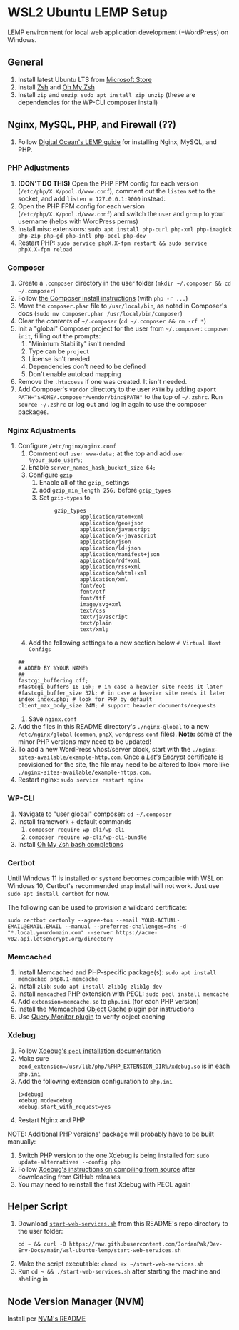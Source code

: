 # WSL2 Ubuntu LEMP Setup

LEMP environment for local web application development (+WordPress)      on Windows. 

## General

1. Install latest Ubuntu LTS from [Microsoft Store](https://apps.microsoft.com/store/apps)
1. Install [Zsh](https://github.com/ohmyzsh/ohmyzsh/wiki/Installing-ZSH) and [Oh My Zsh](https://github.com/ohmyzsh/ohmyzsh/wiki#welcome-to-oh-my-zsh)
1. Install `zip` and `unzip`: `sudo apt install zip unzip` (these are dependencies for the WP-CLI composer install)

## Nginx, MySQL, PHP, and Firewall (??)

1. Follow [Digital Ocean's LEMP guide](https://www.digitalocean.com/community/tutorials/how-to-install-linux-nginx-mysql-php-lemp-stack-on-ubuntu-22-04) for installing Nginx, MySQL, and PHP.

### PHP Adjustments

1. **(DON'T DO THIS)** Open the PHP FPM config for each version (`/etc/php/X.X/pool.d/www.conf`), comment out the `listen` set to the socket, and add `listen = 127.0.0.1:9000` instead.
1. Open the PHP FPM config for each version (`/etc/php/X.X/pool.d/www.conf`) and switch the `user` and `group` to your username (helps with WordPress perms)
1. Install misc extensions: `sudo apt install php-curl php-xml php-imagick php-zip php-gd php-intl php-pecl php-dev`
1. Restart PHP: `sudo service phpX.X-fpm restart && sudo service phpX.X-fpm reload`

### Composer

1. Create a `.composer` directory in the user folder (`mkdir ~/.composer && cd ~/.composer`)
1. Follow [the Composer install instructions](https://getcomposer.org/download/) (with `php -r ...`)
1. Move the `composer.phar` file to `/usr/local/bin`, as noted in Composer's docs (`sudo mv composer.phar /usr/local/bin/composer`)
1. Clear the *contents* of `~/.composer` (`cd ~/.composer && rm -rf *`)
1. Init a "global" Composer project for the user from `~/.composer`: `composer init`, filling out the prompts:
   1. "Minimum Stability" isn't needed
   1. Type can be `project`
   1. License isn't needed
   1. Dependencies don't need to be defined
   1. Don't enable autoload mapping
1. Remove the `.htaccess` if one was created. It isn't needed.
1. Add Composer's `vendor` directory to the user `PATH` by adding `export PATH="$HOME/.composer/vendor/bin:$PATH"` to the top of `~/.zshrc`. Run `source ~/.zshrc` or log out and log in again to use the composer packages.

### Nginx Adjustments

1. Configure `/etc/nginx/nginx.conf`
   1. Comment out `user www-data;` at the top and add `user %your_sudo_user%;`
   1. Enable `server_names_hash_bucket_size 64;`
   1. Configure `gzip`
      1. Enable all of the `gzip_` settings
      1. add `gzip_min_length 256;` before `gzip_types`
      1. Set `gzip-types` to
      ```
              gzip_types
                      application/atom+xml
                      application/geo+json
                      application/javascript
                      application/x-javascript
                      application/json
                      application/ld+json
                      application/manifest+json
                      application/rdf+xml
                      application/rss+xml
                      application/xhtml+xml
                      application/xml
                      font/eot
                      font/otf
                      font/ttf
                      image/svg+xml
                      text/css
                      text/javascript
                      text/plain
                      text/xml;
      ```
   1. Add the following settings to a new section below `# Virtual Host Configs`
   ```
   ##
   # ADDED BY %YOUR NAME%
   ##
   fastcgi_buffering off;
   #fastcgi_buffers 16 16k; # in case a heavier site needs it later
   #fastcgi_buffer_size 32k; # in case a heavier site needs it later
   index index.php; # look for PHP by default
   client_max_body_size 24M; # support heavier documents/requests
   ```
   1. Save `nginx.conf`
1. Add the files in this README directory's `./nginx-global` to a new `/etc/nginx/global` (`common`, `phpX`, `wordpress` `conf` files). **Note:** some of the minor PHP versions may need to be updated!
1. To add a new WordPress vhost/server block, start with the `./nginx-sites-available/example-http.com`. Once a *Let's Encrypt* certificate is provisioned for the site, the file may need to be altered to look more like `./nginx-sites-available/example-https.com`.
1. Restart nginx: `sudo service restart nginx`

### WP-CLI

1. Navigate to "user global" composer: `cd ~/.composer`
1. Install framework + default commands
   1. `composer require wp-cli/wp-cli`
   1. `composer require wp-cli/wp-cli-bundle`
1. Install [Oh My Zsh bash completions](https://make.wordpress.org/cli/handbook/guides/installing/#oh-my-zsh)

### Certbot

Until Windows 11 is installed or `systemd` becomes compatible with WSL on Windows 10, Certbot's recommended `snap` install will not work. Just use `sudo apt install certbot` for now.

The following can be used to provision a wildcard certificate:
```
sudo certbot certonly --agree-tos --email YOUR-ACTUAL-EMAIL@EMAIL.EMAIL --manual --preferred-challenges=dns -d "*.local.yourdomain.com" --server https://acme-v02.api.letsencrypt.org/directory
```

### Memcached

1. Install Memcached and PHP-specific package(s): `sudo apt install memcached php8.1-memcache`
1. Install `zlib`: `sudo apt install zlib1g zlib1g-dev`
1. Install `memcached` PHP extension with PECL: `sudo pecl install memcache`
1. Add `extension=memcache.so` to `php.ini` (for each PHP version)
1. Install the [Memcached Object Cache plugin](https://wordpress.org/plugins/memcached/) per instructions
1. Use [Query Monitor plugin](https://wordpress.org/plugins/query-monitor/) to verify object caching

### Xdebug

1. Follow [Xdebug's `pecl` installation documentation](https://xdebug.org/docs/install#pecl)
1. Make sure `zend_extension=/usr/lib/php/%PHP_EXTENSION_DIR%/xdebug.so` is in each `php.ini`
1. Add the following extension configuration to `php.ini`
   ```
   [xdebug]
   xdebug.mode=debug
   xdebug.start_with_request=yes
   ```
1. Restart Nginx and PHP

NOTE: Additional PHP versions' package will probably have to be built manually:
1. Switch PHP version to the one Xdebug is being installed for: `sudo update-alternatives --config php`
1. Follow [Xdebug's instructions on compiling from source](https://xdebug.org/docs/install#compile) after downloading from GitHub releases
1. You may need to reinstall the first Xdebug with PECL again 

## Helper Script

1. Download [`start-web-services.sh`](https://raw.githubusercontent.com/JordanPak/Dev-Env-Docs/main/wsl-ubuntu-lemp/start-web-services.sh) from this README's repo directory to the user folder:
   ```
   cd ~ && curl -O https://raw.githubusercontent.com/JordanPak/Dev-Env-Docs/main/wsl-ubuntu-lemp/start-web-services.sh
   ```
1. Make the script executable: `chmod +x ~/start-web-services.sh`
1. Run `cd ~ && ./start-web-services.sh` after starting the machine and shelling in


## Node Version Manager (NVM)

Install per [NVM's README](https://github.com/nvm-sh/nvm#install--update-script)
